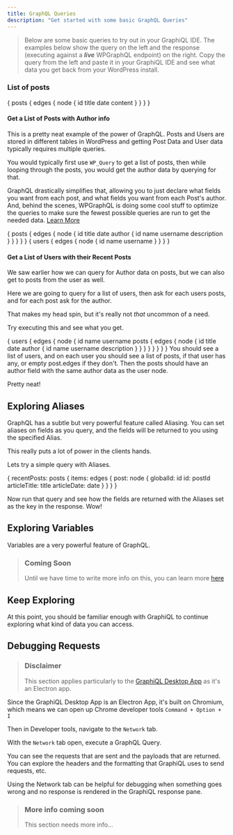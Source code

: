 ```yaml
---
title: GraphQL Queries
description: "Get started with some basic GraphQL Queries"
---
```


> Below are some basic queries to try out in your GraphiQL IDE. The examples below show the
query on the left and the response (executing against a _**live**_ WPGraphQL endpoint) on the right. Copy the
query from the left and paste it in your GraphiQL IDE and see what data you get back from your WordPress
install.

### List of posts


<GraphQL title="Get a list of posts">
{
  posts {
    edges {
      node {
        id
        title
        date
        content
      }
    }
  }
}
</GraphQL/>

#### Get a List of Posts with Author info

This is a pretty neat example of the power of GraphQL. Posts and Users are stored in different tables in WordPress and 
getting Post Data and User data typically requires multiple queries. 

You would typically first use `WP_Query` to get a list of posts, then while looping through the posts, you would get the author data by querying for that.

GraphQL drastically simplifies that, allowing you to just declare what fields you want from each post, and what fields you want from each Post's author. And, 
behind the scenes, WPGraphQL is doing some cool stuff to optimize the queries to make sure the fewest possible queries are run
to get the needed data. [Learn More](/docs/advanced/deferred-resolvers)

<GraphQL title="List of posts with author info">
{
  posts {
    edges {
      node {
        id
        title
        date
        author {
          id
          name
          username
          description
        }
      }
    }
  }
}
</GraphQL>

<GraphQL title="Get a list of users">
{
  users {
    edges {
      node {
        id
        name
        username
      }
    }
  }
}
</GraphQL>

#### Get a List of Users with their Recent Posts

We saw earlier how we can query for Author data on posts, but we can also get to posts from the user as well.

Here we are going to query for a list of users, then ask for each users posts, and for each post ask for the author. 

That makes my head spin, but it's really not _that_ uncommon of a need.

Try executing this and see what you get. 

<GraphQL title="Get a list of users & their recent posts">
{
  users {
    edges {
      node {
        id
        name
        username
        posts {
          edges {
            node {
              id
              title
              date
              author {
                id
                name
                username
                description
              }
            }
          }
        }
      }
    }
  }
}
</GraphQL>
You should see a list of users, and on each user you should see a list of posts, if that user has any, or empty post.edges if they don't. Then the posts should have an author field with the same author data as the user node.

Pretty neat!

## Exploring Aliases

GraphQL has a subtle but very powerful feature called Aliasing. You can set aliases on fields as you query, and the fields will
be returned to you using the specified Alias. 

This really puts a lot of power in the clients hands.

Lets try a simple query with Aliases.

<GraphQL title="Exploring Aliases">
{
  recentPosts: posts {
    items: edges {
      post: node {
        globalId: id
        id: postId
        articleTitle: title
        articleDate: date
      }
    }
  }
}
</GraphQL>

Now run that query and see how the fields are returned with the Aliases set as the key in the response. Wow!

## Exploring Variables

Variables are a very powerful feature of GraphQL.  

> ### Coming Soon
> Until we have time to write more info on this, you can learn more [here](http://graphql.org/learn/queries/#variables)

## Keep Exploring

At this point, you should be familiar enough with GraphiQL to continue exploring what kind of data you can access.

## Debugging Requests

> ### Disclaimer 
> This section applies particularly to the [GraphiQL Desktop App](https://github.com/skevy/graphiql-app) as it's an Electron app.

Since the GraphiQL Desktop App is an Electron App, it's built on Chromium, which means we can open up Chrome developer tools `Command + Option + I`

Then in Developer tools, navigate to the `Network` tab.

With the `Network` tab open, execute a GraphQL Query.

You can see the requests that are sent and the payloads that are returned. You can explore the headers and the formatting that GraphiQL uses to send requests, etc.

Using the Network tab can be helpful for debugging when something goes wrong and no response is rendered in the GraphiQL response pane.

> ### More info coming soon
> This section needs more info...